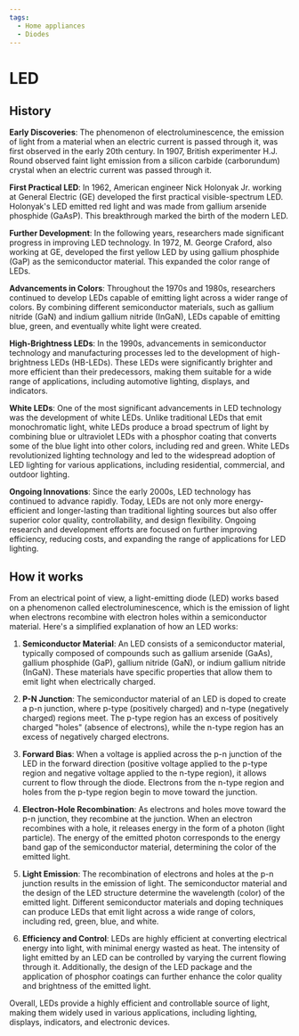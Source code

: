 ```yaml
---
tags:
  - Home appliances
  - Diodes
---
```


# LED

## History

**Early Discoveries**: The phenomenon of electroluminescence, the emission of light from a material when an electric current is passed through it, was first observed in the early 20th century. In 1907, British experimenter H.J. Round observed faint light emission from a silicon carbide (carborundum) crystal when an electric current was passed through it.

**First Practical LED**: In 1962, American engineer Nick Holonyak Jr. working at General Electric (GE) developed the first practical visible-spectrum LED. Holonyak's LED emitted red light and was made from gallium arsenide phosphide (GaAsP). This breakthrough marked the birth of the modern LED.

**Further Development**: In the following years, researchers made significant progress in improving LED technology. In 1972, M. George Craford, also working at GE, developed the first yellow LED by using gallium phosphide (GaP) as the semiconductor material. This expanded the color range of LEDs.

**Advancements in Colors**: Throughout the 1970s and 1980s, researchers continued to develop LEDs capable of emitting light across a wider range of colors. By combining different semiconductor materials, such as gallium nitride (GaN) and indium gallium nitride (InGaN), LEDs capable of emitting blue, green, and eventually white light were created.

**High-Brightness LEDs**: In the 1990s, advancements in semiconductor technology and manufacturing processes led to the development of high-brightness LEDs (HB-LEDs). These LEDs were significantly brighter and more efficient than their predecessors, making them suitable for a wide range of applications, including automotive lighting, displays, and indicators.

**White LEDs**: One of the most significant advancements in LED technology was the development of white LEDs. Unlike traditional LEDs that emit monochromatic light, white LEDs produce a broad spectrum of light by combining blue or ultraviolet LEDs with a phosphor coating that converts some of the blue light into other colors, including red and green. White LEDs revolutionized lighting technology and led to the widespread adoption of LED lighting for various applications, including residential, commercial, and outdoor lighting.

**Ongoing Innovations**: Since the early 2000s, LED technology has continued to advance rapidly. Today, LEDs are not only more energy-efficient and longer-lasting than traditional lighting sources but also offer superior color quality, controllability, and design flexibility. Ongoing research and development efforts are focused on further improving efficiency, reducing costs, and expanding the range of applications for LED lighting.

## How it works

From an electrical point of view, a light-emitting diode (LED) works based on a phenomenon called electroluminescence, which is the emission of light when electrons recombine with electron holes within a semiconductor material. Here's a simplified explanation of how an LED works:

1. **Semiconductor Material**: An LED consists of a semiconductor material, typically composed of compounds such as gallium arsenide (GaAs), gallium phosphide (GaP), gallium nitride (GaN), or indium gallium nitride (InGaN). These materials have specific properties that allow them to emit light when electrically charged.

2. **P-N Junction**: The semiconductor material of an LED is doped to create a p-n junction, where p-type (positively charged) and n-type (negatively charged) regions meet. The p-type region has an excess of positively charged "holes" (absence of electrons), while the n-type region has an excess of negatively charged electrons.

3. **Forward Bias**: When a voltage is applied across the p-n junction of the LED in the forward direction (positive voltage applied to the p-type region and negative voltage applied to the n-type region), it allows current to flow through the diode. Electrons from the n-type region and holes from the p-type region begin to move toward the junction.

4. **Electron-Hole Recombination**: As electrons and holes move toward the p-n junction, they recombine at the junction. When an electron recombines with a hole, it releases energy in the form of a photon (light particle). The energy of the emitted photon corresponds to the energy band gap of the semiconductor material, determining the color of the emitted light.

5. **Light Emission**: The recombination of electrons and holes at the p-n junction results in the emission of light. The semiconductor material and the design of the LED structure determine the wavelength (color) of the emitted light. Different semiconductor materials and doping techniques can produce LEDs that emit light across a wide range of colors, including red, green, blue, and white.

6. **Efficiency and Control**: LEDs are highly efficient at converting electrical energy into light, with minimal energy wasted as heat. The intensity of light emitted by an LED can be controlled by varying the current flowing through it. Additionally, the design of the LED package and the application of phosphor coatings can further enhance the color quality and brightness of the emitted light.

Overall, LEDs provide a highly efficient and controllable source of light, making them widely used in various applications, including lighting, displays, indicators, and electronic devices.